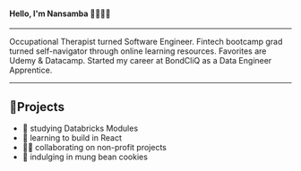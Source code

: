 #### Hello, I'm Nansamba 👩🏾‍💻✨
____

Occupational Therapist turned Software Engineer. Fintech bootcamp grad turned self-navigator through online learning resources. Favorites are Udemy & Datacamp. Started my career at BondCliQ as a Data Engineer Apprentice. 
___
## 📌Projects
<ul>
<li>📅 studying Databricks Modules</li>
<li>🌱 learning to build in React</li>
<li>💃🏾 collaborating on non-profit projects</li>
<li>🍪 indulging in mung bean cookies</li>
</ul>



<!--
**nssensalo/nssensalo** is a ✨ _special_ ✨ repository because its `README.md` (this file) appears on your GitHub profile.

Here are some ideas to get you started:

- 🔭 I’m currently working on ...
- 🌱 I’m currently learning ...
- 👯 I’m looking to collaborate on ...
- 🤔 I’m looking for help with ...
- 💬 Ask me about ...
- 📫 How to reach me: ...
- 😄 Pronouns: ...
- ⚡ Fun fact: ...
-->
